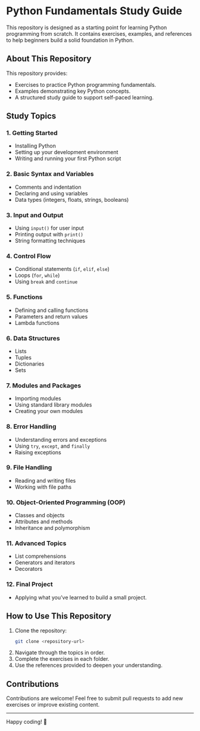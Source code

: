 # Python Fundamentals Study Guide

This repository is designed as a starting point for learning Python programming from scratch. It contains exercises, examples, and references to help beginners build a solid foundation in Python.

## About This Repository

This repository provides:
- Exercises to practice Python programming fundamentals.
- Examples demonstrating key Python concepts.
- A structured study guide to support self-paced learning.

## Study Topics

### 1. **Getting Started**
   - Installing Python
   - Setting up your development environment
   - Writing and running your first Python script

### 2. **Basic Syntax and Variables**
   - Comments and indentation
   - Declaring and using variables
   - Data types (integers, floats, strings, booleans)

### 3. **Input and Output**
   - Using `input()` for user input
   - Printing output with `print()`
   - String formatting techniques

### 4. **Control Flow**
   - Conditional statements (`if`, `elif`, `else`)
   - Loops (`for`, `while`)
   - Using `break` and `continue`

### 5. **Functions**
   - Defining and calling functions
   - Parameters and return values
   - Lambda functions

### 6. **Data Structures**
   - Lists
   - Tuples
   - Dictionaries
   - Sets

### 7. **Modules and Packages**
   - Importing modules
   - Using standard library modules
   - Creating your own modules

### 8. **Error Handling**
   - Understanding errors and exceptions
   - Using `try`, `except`, and `finally`
   - Raising exceptions

### 9. **File Handling**
   - Reading and writing files
   - Working with file paths

### 10. **Object-Oriented Programming (OOP)**
   - Classes and objects
   - Attributes and methods
   - Inheritance and polymorphism

### 11. **Advanced Topics**
   - List comprehensions
   - Generators and iterators
   - Decorators

### 12. **Final Project**
   - Applying what you’ve learned to build a small project.

## How to Use This Repository
1. Clone the repository:
   ```bash
   git clone <repository-url>
   ```
2. Navigate through the topics in order.
3. Complete the exercises in each folder.
4. Use the references provided to deepen your understanding.

## Contributions
Contributions are welcome! Feel free to submit pull requests to add new exercises or improve existing content.

---
Happy coding! 🚀


